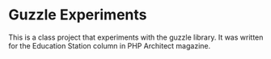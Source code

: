 # Guzzle Experiments

This is a class project that experiments with the guzzle library. It was written for the Education Station column in PHP Architect magazine.